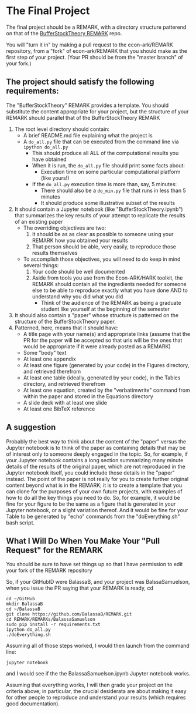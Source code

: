 # The Final Project

The final project should be a REMARK, with a directory structure patterend on that of the [BufferStockTheory REMARK](https://github.com/llorracc/BufferStockTheory) repo.

You will "turn it in" by making a pull request to the econ-ark/REMARK repository, from a "fork" of econ-ark/REMARK that you should make as the first step of your project.  (Your PR should be from the "master branch" of your fork.)

## The project should satisfy the following requirements:

The "BufferStockTheory" REMARK provides a template.  You should substitute the
content appropriate for your project, but the structure of your REMARK should
parallel that of the BufferStockTheory REMARK

1. The root level directory should contain:
    * A brief README.md file explaining what the project is
    * A `do_all.py` file that can be executed from the command line via `ipython do_all.py`
       * This should produce all ALL of the computational results you have obtained
       * When it is run, the `do_all.py` file should print some facts about:
          * Execution time on some particular computational platform (like yours!)
       * If the `do_all.py` execution time is more than, say, 5 minutes:
          * There should also be a `do_min.py` file that runs in less than 5 minutes
          * It should produce some illustrative subset of the results
1. It should contain a Jupyter notebook (like "BufferStockTheory.ipynb") that summarizes
the key results of your attempt to replicate the results of an existing paper
   * The overriding objectives are two:
      1. It should be as as clear as possible to someone using your REMARK how you obtained your results
      2. That person should be able, very easily, to reproduce those results themselves
   * To accomplish those objectives, you will need to do keep in mind several things:
      1. Your code should be well documented
      1. Aside from tools you use from the Econ-ARK/HARK toolkit, the REMARK should contain
         all the ingredients needed for someone else to be able to reproduce exactly
         what you have done AND to understand why you did what you did
           * Think of the audience of the REMARK as being a graduate student like yourself at the beginning of the semester
1. It should also contain a "paper" whose structure is patterned on the structure of the BufferStockTheory paper.
1. Patterned, here, means that it should have:
   * A title page with your name(s) and appropriate links (assume that the PR for the paper will be accepted so that urls will be the ones that would be appropriate if it were already posted as a REMARK)
   * Some "body" text
   * At least one appendix
   * At least one figure (generated by your code) in the Figures directory, and retrieved therefrom
   * At least one table (ideally, generated by your code), in the Tables directory, and retrieved therefrom
   * At least one equation, created by the "verbatimwrite" command from within the paper and stored in the Equations directory
   * A slide deck with at least one slide
   * At least one BibTeX reference

## A suggestion

Probably the best way to think about the content of the "paper" versus the Jupyter notebook is to think of the paper as containing details that may be of interest only to someone deeply engaged in the topic. So, for example, if your Jupyter notebook contains a long section summarizing many minute details of the results of the original paper, which are not reproduced in the Jupyter notebook itself, you could include those details in the "paper" instead. The point of the paper is not really for you to create further original content beyond what is in the REMARK; it is to create a template that you can clone for the purposes of your own future projects, with examples of how to do all the key things you need to do. So, for example, it would be fine for your figure to be the same as a figure that is generated in your Jupyter notebook, or a slight variation thereof. And it would be fine for your Table to be generated by "echo" commands from the "doEverything.sh" bash script.

## What I Will Do When You Make Your "Pull Request" for the REMARK

You should be sure to have set things up so that I have permission to edit your
fork of the REMARK repository

So, if your GitHubID were BalassaB, and your project was BalssaSamuelson, when you issue the PR saying that your REMARK is ready,
cd

	cd ~/GitHub
	mkdir BalassaB
	cd ~/BalassaB
    git clone https://github.com/BalassaB/REMARK.git
    cd REMARK/REMARKs/BalassaSamuelson
	sudo pip install -r requirements.txt
    ipython do_all.py
	./doEverything.sh

Assuming all of those steps worked, I would then launch from the command line:

    jupyter notebook

and I would see if the the BalassaSamuelson.ipynb Jupyter notebook works.

Assuming that everything works, I will then grade your project on the criteria above; in particular, the crucial desiderata are about making it easy for other people to reproduce and understand your results (which requires good documentation).



